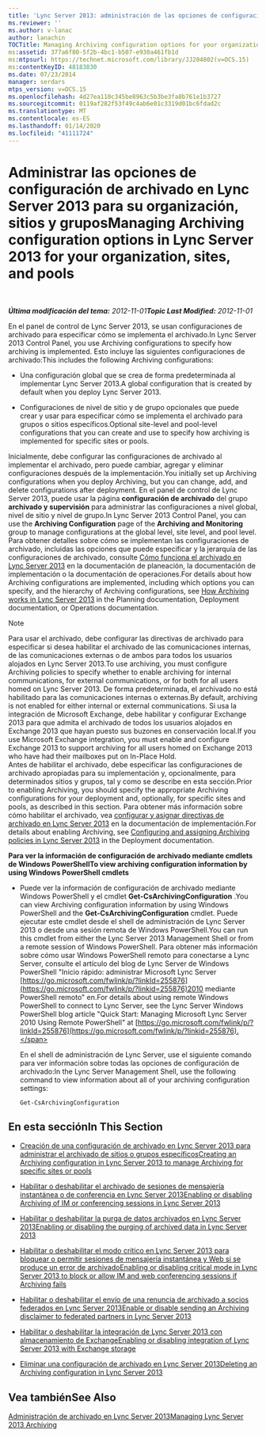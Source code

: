 ```yaml
---
title: 'Lync Server 2013: administración de las opciones de configuración de archivado para su organización, sitios y grupos'
ms.reviewer: ''
ms.author: v-lanac
author: lanachin
TOCTitle: Managing Archiving configuration options for your organization, sites, and pools
ms:assetid: 377a6f80-5f2b-4bc1-b507-e930a461fb1d
ms:mtpsurl: https://technet.microsoft.com/library/JJ204802(v=OCS.15)
ms:contentKeyID: 48183830
ms.date: 07/23/2014
manager: serdars
mtps_version: v=OCS.15
ms.openlocfilehash: 4d27ea110c345be8963c5b3be3fa8b761e1b3727
ms.sourcegitcommit: 0119af282f53f49c4ab6e01c3319d01bc6fdad2c
ms.translationtype: MT
ms.contentlocale: es-ES
ms.lasthandoff: 01/14/2020
ms.locfileid: "41111724"
---
```

<div data-xmlns="http://www.w3.org/1999/xhtml">

<div class="topic" data-xmlns="http://www.w3.org/1999/xhtml" data-msxsl="urn:schemas-microsoft-com:xslt" data-cs="https://msdn.microsoft.com/">

<div data-asp="https://msdn2.microsoft.com/asp">

# <a name="managing-archiving-configuration-options-in-lync-server-2013-for-your-organization-sites-and-pools"></a><span data-ttu-id="c4f55-102">Administrar las opciones de configuración de archivado en Lync Server 2013 para su organización, sitios y grupos</span><span class="sxs-lookup"><span data-stu-id="c4f55-102">Managing Archiving configuration options in Lync Server 2013 for your organization, sites, and pools</span></span>

</div>

<div id="mainSection">

<div id="mainBody">

<span> </span>

<span data-ttu-id="c4f55-103">_**Última modificación del tema:** 2012-11-01_</span><span class="sxs-lookup"><span data-stu-id="c4f55-103">_**Topic Last Modified:** 2012-11-01_</span></span>

<span data-ttu-id="c4f55-104">En el panel de control de Lync Server 2013, se usan configuraciones de archivado para especificar cómo se implementa el archivado.</span><span class="sxs-lookup"><span data-stu-id="c4f55-104">In Lync Server 2013 Control Panel, you use Archiving configurations to specify how archiving is implemented.</span></span> <span data-ttu-id="c4f55-105">Esto incluye las siguientes configuraciones de archivado:</span><span class="sxs-lookup"><span data-stu-id="c4f55-105">This includes the following Archiving configurations:</span></span>

  - <span data-ttu-id="c4f55-106">Una configuración global que se crea de forma predeterminada al implementar Lync Server 2013.</span><span class="sxs-lookup"><span data-stu-id="c4f55-106">A global configuration that is created by default when you deploy Lync Server 2013.</span></span>

  - <span data-ttu-id="c4f55-107">Configuraciones de nivel de sitio y de grupo opcionales que puede crear y usar para especificar cómo se implementa el archivado para grupos o sitios específicos.</span><span class="sxs-lookup"><span data-stu-id="c4f55-107">Optional site-level and pool-level configurations that you can create and use to specify how archiving is implemented for specific sites or pools.</span></span>

<span data-ttu-id="c4f55-108">Inicialmente, debe configurar las configuraciones de archivado al implementar el archivado, pero puede cambiar, agregar y eliminar configuraciones después de la implementación.</span><span class="sxs-lookup"><span data-stu-id="c4f55-108">You initially set up Archiving configurations when you deploy Archiving, but you can change, add, and delete configurations after deployment.</span></span> <span data-ttu-id="c4f55-109">En el panel de control de Lync Server 2013, puede usar la página **configuración de archivado** del grupo **archivado y supervisión** para administrar las configuraciones a nivel global, nivel de sitio y nivel de grupo.</span><span class="sxs-lookup"><span data-stu-id="c4f55-109">In Lync Server 2013 Control Panel, you can use the **Archiving Configuration** page of the **Archiving and Monitoring** group to manage configurations at the global level, site level, and pool level.</span></span> <span data-ttu-id="c4f55-110">Para obtener detalles sobre cómo se implementan las configuraciones de archivado, incluidas las opciones que puede especificar y la jerarquía de las configuraciones de archivado, consulte [Cómo funciona el archivado en Lync Server 2013](lync-server-2013-how-archiving-works.md) en la documentación de planeación, la documentación de implementación o la documentación de operaciones.</span><span class="sxs-lookup"><span data-stu-id="c4f55-110">For details about how Archiving configurations are implemented, including which options you can specify, and the hierarchy of Archiving configurations, see [How Archiving works in Lync Server 2013](lync-server-2013-how-archiving-works.md) in the Planning documentation, Deployment documentation, or Operations documentation.</span></span>

<div>


> [!NOTE]  
> <span data-ttu-id="c4f55-111">Para usar el archivado, debe configurar las directivas de archivado para especificar si desea habilitar el archivado de las comunicaciones internas, de las comunicaciones externas o de ambos para todos los usuarios alojados en Lync Server 2013.</span><span class="sxs-lookup"><span data-stu-id="c4f55-111">To use archiving, you must configure Archiving policies to specify whether to enable archiving for internal communications, for external communications, or for both for all users homed on Lync Server 2013.</span></span> <span data-ttu-id="c4f55-112">De forma predeterminada, el archivado no está habilitado para las comunicaciones internas o externas.</span><span class="sxs-lookup"><span data-stu-id="c4f55-112">By default, archiving is not enabled for either internal or external communications.</span></span> <span data-ttu-id="c4f55-113">Si usa la integración de Microsoft Exchange, debe habilitar y configurar Exchange 2013 para que admita el archivado de todos los usuarios alojados en Exchange 2013 que hayan puesto sus buzones en conservación local.</span><span class="sxs-lookup"><span data-stu-id="c4f55-113">If you use Microsoft Exchange integration, you must enable and configure Exchange 2013 to support archiving for all users homed on Exchange 2013 who have had their mailboxes put on In-Place Hold.</span></span><BR><span data-ttu-id="c4f55-114">Antes de habilitar el archivado, debe especificar las configuraciones de archivado apropiadas para su implementación y, opcionalmente, para determinados sitios y grupos, tal y como se describe en esta sección.</span><span class="sxs-lookup"><span data-stu-id="c4f55-114">Prior to enabling Archiving, you should specify the appropriate Archiving configurations for your deployment and, optionally, for specific sites and pools, as described in this section.</span></span> <span data-ttu-id="c4f55-115">Para obtener más información sobre cómo habilitar el archivado, vea <A href="lync-server-2013-configuring-and-assigning-archiving-policies.md">configurar y asignar directivas de archivado en Lync Server 2013</A> en la documentación de implementación.</span><span class="sxs-lookup"><span data-stu-id="c4f55-115">For details about enabling Archiving, see <A href="lync-server-2013-configuring-and-assigning-archiving-policies.md">Configuring and assigning Archiving policies in Lync Server 2013</A> in the Deployment documentation.</span></span>



</div>

<span data-ttu-id="c4f55-116">**Para ver la información de configuración de archivado mediante cmdlets de Windows PowerShell**</span><span class="sxs-lookup"><span data-stu-id="c4f55-116">**To view archiving configuration information by using Windows PowerShell cmdlets**</span></span>

  - <span data-ttu-id="c4f55-117">Puede ver la información de configuración de archivado mediante Windows PowerShell y el cmdlet **Get-CsArchivingConfiguration** .</span><span class="sxs-lookup"><span data-stu-id="c4f55-117">You can view Archiving configuration information by using Windows PowerShell and the **Get-CsArchivingConfiguration** cmdlet.</span></span> <span data-ttu-id="c4f55-118">Puede ejecutar este cmdlet desde el shell de administración de Lync Server 2013 o desde una sesión remota de Windows PowerShell.</span><span class="sxs-lookup"><span data-stu-id="c4f55-118">You can run this cmdlet from either the Lync Server 2013 Management Shell or from a remote session of Windows PowerShell.</span></span> <span data-ttu-id="c4f55-119">Para obtener más información sobre cómo usar Windows PowerShell remoto para conectarse a Lync Server, consulte el artículo del blog de Lync Server de Windows PowerShell "Inicio rápido: administrar Microsoft Lync Server [https://go.microsoft.com/fwlink/p/?linkId=255876](https://go.microsoft.com/fwlink/p/?linkid=255876)2010 mediante PowerShell remoto" en.</span><span class="sxs-lookup"><span data-stu-id="c4f55-119">For details about using remote Windows PowerShell to connect to Lync Server, see the Lync Server Windows PowerShell blog article "Quick Start: Managing Microsoft Lync Server 2010 Using Remote PowerShell" at [https://go.microsoft.com/fwlink/p/?linkId=255876](https://go.microsoft.com/fwlink/p/?linkid=255876).</span></span>
    
    <span data-ttu-id="c4f55-120">En el shell de administración de Lync Server, use el siguiente comando para ver información sobre todas las opciones de configuración de archivado:</span><span class="sxs-lookup"><span data-stu-id="c4f55-120">In the Lync Server Management Shell, use the following command to view information about all of your archiving configuration settings:</span></span>
    
        Get-CsArchivingConfiguration

<div>

## <a name="in-this-section"></a><span data-ttu-id="c4f55-121">En esta sección</span><span class="sxs-lookup"><span data-stu-id="c4f55-121">In This Section</span></span>

  - [<span data-ttu-id="c4f55-122">Creación de una configuración de archivado en Lync Server 2013 para administrar el archivado de sitios o grupos específicos</span><span class="sxs-lookup"><span data-stu-id="c4f55-122">Creating an Archiving configuration in Lync Server 2013 to manage Archiving for specific sites or pools</span></span>](lync-server-2013-creating-an-archiving-configuration-to-manage-archiving-for-specific-sites-or-pools.md)

  - [<span data-ttu-id="c4f55-123">Habilitar o deshabilitar el archivado de sesiones de mensajería instantánea o de conferencia en Lync Server 2013</span><span class="sxs-lookup"><span data-stu-id="c4f55-123">Enabling or disabling Archiving of IM or conferencing sessions in Lync Server 2013</span></span>](lync-server-2013-enabling-or-disabling-archiving-of-im-or-conferencing-sessions.md)

  - [<span data-ttu-id="c4f55-124">Habilitar o deshabilitar la purga de datos archivados en Lync Server 2013</span><span class="sxs-lookup"><span data-stu-id="c4f55-124">Enabling or disabling the purging of archived data in Lync Server 2013</span></span>](lync-server-2013-enabling-or-disabling-the-purging-of-archived-data.md)

  - [<span data-ttu-id="c4f55-125">Habilitar o deshabilitar el modo crítico en Lync Server 2013 para bloquear o permitir sesiones de mensajería instantánea y Web si se produce un error de archivado</span><span class="sxs-lookup"><span data-stu-id="c4f55-125">Enabling or disabling critical mode in Lync Server 2013 to block or allow IM and web conferencing sessions if Archiving fails</span></span>](lync-server-2013-enable-disable-critical-mode.md)

  - [<span data-ttu-id="c4f55-126">Habilitar o deshabilitar el envío de una renuncia de archivado a socios federados en Lync Server 2013</span><span class="sxs-lookup"><span data-stu-id="c4f55-126">Enable or disable sending an Archiving disclaimer to federated partners in Lync Server 2013</span></span>](lync-server-2013-enable-or-disable-sending-an-archiving-disclaimer-to-federated-partners.md)

  - [<span data-ttu-id="c4f55-127">Habilitar o deshabilitar la integración de Lync Server 2013 con almacenamiento de Exchange</span><span class="sxs-lookup"><span data-stu-id="c4f55-127">Enabling or disabling integration of Lync Server 2013 with Exchange storage</span></span>](lync-server-2013-enabling-or-disabling-integration-with-exchange-storage.md)

  - [<span data-ttu-id="c4f55-128">Eliminar una configuración de archivado en Lync Server 2013</span><span class="sxs-lookup"><span data-stu-id="c4f55-128">Deleting an Archiving configuration in Lync Server 2013</span></span>](lync-server-2013-deleting-an-archiving-configuration.md)

</div>

<div>

## <a name="see-also"></a><span data-ttu-id="c4f55-129">Vea también</span><span class="sxs-lookup"><span data-stu-id="c4f55-129">See Also</span></span>


[<span data-ttu-id="c4f55-130">Administración de archivado en Lync Server 2013</span><span class="sxs-lookup"><span data-stu-id="c4f55-130">Managing Lync Server 2013 Archiving</span></span>](lync-server-2013-managing-archiving.md)  
  

</div>

</div>

<span> </span>

</div>

</div>

</div>

